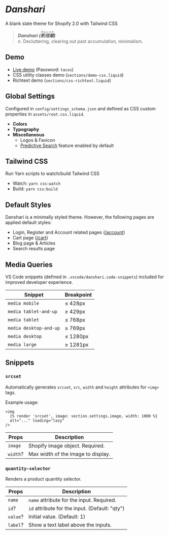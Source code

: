 # _Danshari_
A blank slate theme for Shopify 2.0 with Tailwind CSS

> **_Danshari (<ruby>断捨離<rt>だんしゃり</rt></ruby>)_**<br>
> _n._ Decluttering, clearing out past accumulation, minimalism.

## Demo
- [Live demo](https://human-dev.myshopify.com/) (Password: `tacos`)
- CSS utility classes demo (`sections/demo-css.liquid`)
- Richtext demo (`sections/css-richtext.liquid`)

## Global Settings
Configured in `config/settings_schema.json` and defined as CSS custom properties in `assets/root.css.liquid`.

- **Colors**
- **Typography**
- **Miscellaneous**
  - Logos & Favicon
  - [Predictive Search](https://shopify.dev/api/ajax/reference/predictive-search) feature enabled by default

## Tailwind CSS
Run Yarn scripts to watch/build Tailwind CSS
- Watch: `yarn css:watch`
- Build: `yarn css:build`

## Default Styles
Danshari is a minimally styled theme. However, the following pages are applied default styles:
- Login, Register and Account related pages ([/account](https://human-dev.myshopify.com/account))
- Cart page ([/cart](https://human-dev.myshopify.com/cart))
- Blog page & Articles
- Search results page

## Media Queries
VS Code snippets (defined in `.vscode/danshari.code-snippets`) included for improved developer experience.

| Snippet | Breakpoint |
| - | - |
| `media mobile` | ≤ 428px |
| `media tablet-and-up` | ≥ 429px |
| `media tablet` | ≤ 768px |
| `media desktop-and-up` | ≥ 769px |
| `media desktop` | ≤ 1280px |
| `media large` | ≥ 1281px |

## Snippets

### `srcset`
Automatically generates `srcset`, `src`, `width` and `height` attributes for `<img>` tags.

Example usage:
```liquid
<img
  {% render 'srcset', image: section.settings.image, width: 1000 %}
  alt="..." loading="lazy"
/>
```

| Props | Description |
| - | - |
| `image` | Shopify image object. Required. |
| `width`? | Max width of the image to display. |

### `quantity-selector`
Renders a product quantity selector.

| Props | Description |
| - | - |
| `name` | `name` attribute for the input. Required. |
| `id`? | `id` attribute for the input. (Default: "qty") |
| `value`? | Initial value. (Default: 1) |
| `label`? | Show a text label above the inputs. |
